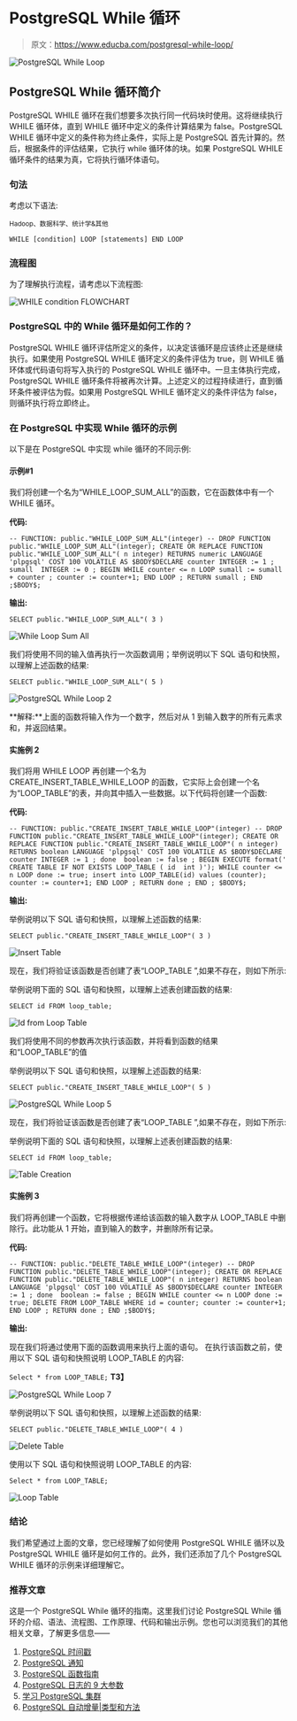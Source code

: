 # PostgreSQL While 循环

> 原文：<https://www.educba.com/postgresql-while-loop/>

![PostgreSQL While Loop](img/18b9488bbb5770e69a8596ecf497a1a5.png)



## PostgreSQL While 循环简介

PostgreSQL WHILE 循环在我们想要多次执行同一代码块时使用。这将继续执行 WHILE 循环体，直到 WHILE 循环中定义的条件计算结果为 false。PostgreSQL WHILE 循环中定义的条件称为终止条件，实际上是 PostgreSQL 首先计算的。然后，根据条件的评估结果，它执行 while 循环体的块。如果 PostgreSQL WHILE 循环条件的结果为真，它将执行循环体语句。

### 句法

考虑以下语法:

<small>Hadoop、数据科学、统计学&其他</small>

`WHILE [condition] LOOP
[statements] END LOOP`

### 流程图

为了理解执行流程，请考虑以下流程图:

![WHILE condition FLOWCHART](img/4dd6db93fd4cae8a75c58119ddaf62d4.png)



### PostgreSQL 中的 While 循环是如何工作的？

PostgreSQL WHILE 循环评估所定义的条件，以决定该循环是应该终止还是继续执行。如果使用 PostgreSQL WHILE 循环定义的条件评估为 true，则 WHILE 循环体或代码语句将写入执行的 PostgreSQL WHILE 循环中。一旦主体执行完成，PostgreSQL WHILE 循环条件将被再次计算。上述定义的过程持续进行，直到循环条件被评估为假。如果用 PostgreSQL WHILE 循环定义的条件评估为 false，则循环执行将立即终止。

### 在 PostgreSQL 中实现 While 循环的示例

以下是在 PostgreSQL 中实现 while 循环的不同示例:

#### 示例#1

我们将创建一个名为“WHILE_LOOP_SUM_ALL”的函数，它在函数体中有一个 WHILE 循环。

**代码:**

`-- FUNCTION: public."WHILE_LOOP_SUM_ALL"(integer)
-- DROP FUNCTION public."WHILE_LOOP_SUM_ALL"(integer);
CREATE OR REPLACE FUNCTION public."WHILE_LOOP_SUM_ALL"(
n integer)
RETURNS numeric
LANGUAGE 'plpgsql'
COST 100
VOLATILE
AS $BODY$DECLARE
counter INTEGER := 1 ;
sumall  INTEGER := 0 ;
BEGIN
WHILE counter <= n LOOP
sumall := sumall + counter ;
counter := counter+1;
END LOOP ;
RETURN sumall ;
END ;$BODY$;`

**输出:**

`SELECT public."WHILE_LOOP_SUM_ALL"( 3 )`

![While Loop Sum All](img/5af14cd0fc57cb2452c571a7db4713da.png)



我们将使用不同的输入值再执行一次函数调用；举例说明以下 SQL 语句和快照，以理解上述函数的结果:

`SELECT public."WHILE_LOOP_SUM_ALL"( 5 )`

![PostgreSQL While Loop 2](img/f3fc3e1a15f8a3bb12f8c013e44644a5.png)



**解释:**上面的函数将输入作为一个数字，然后对从 1 到输入数字的所有元素求和，并返回结果。

#### 实施例 2

我们将用 WHILE LOOP 再创建一个名为 CREATE_INSERT_TABLE_WHILE_LOOP 的函数，它实际上会创建一个名为“LOOP_TABLE”的表，并向其中插入一些数据。以下代码将创建一个函数:

**代码:**

`-- FUNCTION: public."CREATE_INSERT_TABLE_WHILE_LOOP"(integer)
-- DROP FUNCTION public."CREATE_INSERT_TABLE_WHILE_LOOP"(integer);
CREATE OR REPLACE FUNCTION public."CREATE_INSERT_TABLE_WHILE_LOOP"(
n integer)
RETURNS boolean
LANGUAGE 'plpgsql'
COST 100
VOLATILE
AS $BODY$DECLARE
counter INTEGER := 1 ;
done  boolean := false ;
BEGIN
EXECUTE format('
CREATE TABLE IF NOT EXISTS LOOP_TABLE (
id  int
)');
WHILE counter <= n LOOP
done := true;
insert into LOOP_TABLE(id) values (counter);
counter := counter+1;
END LOOP ;
RETURN done ;
END ;
$BODY$;`

**输出:**

举例说明以下 SQL 语句和快照，以理解上述函数的结果:

`SELECT public."CREATE_INSERT_TABLE_WHILE_LOOP"(
3
)`

![Insert Table](img/d1237cbbcfd08e20475674220379e76a.png)



现在，我们将验证该函数是否创建了表“LOOP_TABLE ”,如果不存在，则如下所示:

举例说明下面的 SQL 语句和快照，以理解上述表创建函数的结果:

`SELECT id FROM loop_table;`

![Id from Loop Table](img/6c8df972a8df7242ad2112ee6153a67d.png)



我们将使用不同的参数再次执行该函数，并将看到函数的结果和“LOOP_TABLE”的值

举例说明以下 SQL 语句和快照，以理解上述函数的结果:

`SELECT public."CREATE_INSERT_TABLE_WHILE_LOOP"(
5
)`

![PostgreSQL While Loop 5](img/9c47936d5cb72ffe5730e1a6aa807b50.png)



现在，我们将验证该函数是否创建了表“LOOP_TABLE ”,如果不存在，则如下所示:

举例说明下面的 SQL 语句和快照，以理解上述表创建函数的结果:

`SELECT id FROM loop_table;`

![Table Creation](img/e50860deed922355aa0534aec187c87b.png)



#### 实施例 3

我们将再创建一个函数，它将根据传递给该函数的输入数字从 LOOP_TABLE 中删除行。此功能从 1 开始，直到输入的数字，并删除所有记录。

**代码:**

`-- FUNCTION: public."DELETE_TABLE_WHILE_LOOP"(integer)
-- DROP FUNCTION public."DELETE_TABLE_WHILE_LOOP"(integer);
CREATE OR REPLACE FUNCTION public."DELETE_TABLE_WHILE_LOOP"(
n integer)
RETURNS boolean
LANGUAGE 'plpgsql'
COST 100
VOLATILE
AS $BODY$DECLARE
counter INTEGER := 1 ;
done  boolean := false ;
BEGIN
WHILE counter <= n LOOP
done := true;
DELETE FROM LOOP_TABLE WHERE id = counter;
counter := counter+1;
END LOOP ;
RETURN done ;
END ;$BODY$;`

**输出:**

现在我们将通过使用下面的函数调用来执行上面的语句。
在执行该函数之前，使用以下 SQL 语句和快照说明 LOOP_TABLE 的内容:

`Select * from LOOP_TABLE;` **T3】**

![PostgreSQL While Loop 7](img/e77fd98a1ac8abf0528b32191a94a0ef.png)



举例说明以下 SQL 语句和快照，以理解上述函数的结果:

`SELECT public."DELETE_TABLE_WHILE_LOOP"(
4
)`

![Delete Table](img/dbd8e854c19dcff56d400d1359cae70f.png)



使用以下 SQL 语句和快照说明 LOOP_TABLE 的内容:

`Select * from LOOP_TABLE;`

![Loop Table](img/6503548d89ce0e5cccd59fb629b9d2fc.png)



### 结论

我们希望通过上面的文章，您已经理解了如何使用 PostgreSQL WHILE 循环以及 PostgreSQL WHILE 循环是如何工作的。此外，我们还添加了几个 PostgreSQL WHILE 循环的示例来详细理解它。

### 推荐文章

这是一个 PostgreSQL While 循环的指南。这里我们讨论 PostgreSQL While 循环的介绍、语法、流程图、工作原理、代码和输出示例。您也可以浏览我们的其他相关文章，了解更多信息——

1.  [PostgreSQL 时间戳](https://www.educba.com/postgresql-timestamp/)
2.  [PostgreSQL 通知](https://www.educba.com/postgresql-notify/)
3.  [PostgreSQL 函数指南](https://www.educba.com/postgresql-functions/)
4.  [PostgreSQL 日志的 9 大参数](https://www.educba.com/postgresql-log/)
5.  [学习 PostgreSQL 集群](https://www.educba.com/postgresql-cluster/)
6.  [PostgreSQL 自动增量|类型和方法](https://www.educba.com/postgresql-auto-increment/)